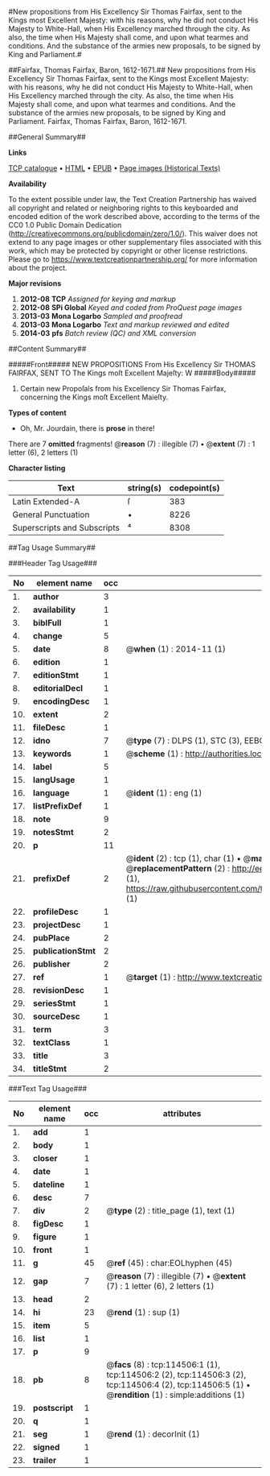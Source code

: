#New propositions from His Excellency Sir Thomas Fairfax, sent to the Kings most Excellent Majesty: with his reasons, why he did not conduct His Majesty to White-Hall, when His Excellency marched through the city. As also, the time when His Majesty shall come, and upon what tearmes and conditions. And the substance of the armies new proposals, to be signed by King and Parliament.#

##Fairfax, Thomas Fairfax, Baron, 1612-1671.##
New propositions from His Excellency Sir Thomas Fairfax, sent to the Kings most Excellent Majesty: with his reasons, why he did not conduct His Majesty to White-Hall, when His Excellency marched through the city. As also, the time when His Majesty shall come, and upon what tearmes and conditions. And the substance of the armies new proposals, to be signed by King and Parliament.
Fairfax, Thomas Fairfax, Baron, 1612-1671.

##General Summary##

**Links**

[TCP catalogue](http://www.ota.ox.ac.uk/tcp/)  • 
[HTML](http://tei.it.ox.ac.uk/tcp/Texts-HTML/free/A84/A84857.html)  • 
[EPUB](http://tei.it.ox.ac.uk/tcp/Texts-EPUB/free/A84/A84857.epub) • 
[Page images (Historical Texts)](https://historicaltexts.jisc.ac.uk/eebo-99862349e)

**Availability**

To the extent possible under law, the Text Creation Partnership has waived all copyright and related or neighboring rights to this keyboarded and encoded edition of the work described above, according to the terms of the CC0 1.0 Public Domain Dedication (http://creativecommons.org/publicdomain/zero/1.0/). This waiver does not extend to any page images or other supplementary files associated with this work, which may be protected by copyright or other license restrictions. Please go to https://www.textcreationpartnership.org/ for more information about the project.

**Major revisions**

1. __2012-08__ __TCP__ *Assigned for keying and markup*
1. __2012-08__ __SPi Global__ *Keyed and coded from ProQuest page images*
1. __2013-03__ __Mona Logarbo__ *Sampled and proofread*
1. __2013-03__ __Mona Logarbo__ *Text and markup reviewed and edited*
1. __2014-03__ __pfs__ *Batch review (QC) and XML conversion*

##Content Summary##

#####Front#####
NEW PROPOSITIONS From His Excellency Sir THOMAS FAIRFAX, SENT TO The Kings moſt Excellent Majeſty: W
#####Body#####

1. Certain new Propoſals from his Excellency Sir Thomas Fairfax, concerning the Kings moſt Excellent Maieſty.

**Types of content**

  * Oh, Mr. Jourdain, there is **prose** in there!

There are 7 **omitted** fragments! 
 @__reason__ (7) : illegible (7)  •  @__extent__ (7) : 1 letter (6), 2 letters (1)

**Character listing**


|Text|string(s)|codepoint(s)|
|---|---|---|
|Latin Extended-A|ſ|383|
|General Punctuation|•|8226|
|Superscripts             and Subscripts|⁴|8308|

##Tag Usage Summary##

###Header Tag Usage###

|No|element name|occ|attributes|
|---|---|---|---|
|1.|__author__|3||
|2.|__availability__|1||
|3.|__biblFull__|1||
|4.|__change__|5||
|5.|__date__|8| @__when__ (1) : 2014-11 (1)|
|6.|__edition__|1||
|7.|__editionStmt__|1||
|8.|__editorialDecl__|1||
|9.|__encodingDesc__|1||
|10.|__extent__|2||
|11.|__fileDesc__|1||
|12.|__idno__|7| @__type__ (7) : DLPS (1), STC (3), EEBO-CITATION (1), PROQUEST (1), VID (1)|
|13.|__keywords__|1| @__scheme__ (1) : http://authorities.loc.gov/ (1)|
|14.|__label__|5||
|15.|__langUsage__|1||
|16.|__language__|1| @__ident__ (1) : eng (1)|
|17.|__listPrefixDef__|1||
|18.|__note__|9||
|19.|__notesStmt__|2||
|20.|__p__|11||
|21.|__prefixDef__|2| @__ident__ (2) : tcp (1), char (1)  •  @__matchPattern__ (2) : ([0-9\-]+):([0-9IVX]+) (1), (.+) (1)  •  @__replacementPattern__ (2) : http://eebo.chadwyck.com/downloadtiff?vid=$1&page=$2 (1), https://raw.githubusercontent.com/textcreationpartnership/Texts/master/tcpchars.xml#$1 (1)|
|22.|__profileDesc__|1||
|23.|__projectDesc__|1||
|24.|__pubPlace__|2||
|25.|__publicationStmt__|2||
|26.|__publisher__|2||
|27.|__ref__|1| @__target__ (1) : http://www.textcreationpartnership.org/docs/. (1)|
|28.|__revisionDesc__|1||
|29.|__seriesStmt__|1||
|30.|__sourceDesc__|1||
|31.|__term__|3||
|32.|__textClass__|1||
|33.|__title__|3||
|34.|__titleStmt__|2||


###Text Tag Usage###

|No|element name|occ|attributes|
|---|---|---|---|
|1.|__add__|1||
|2.|__body__|1||
|3.|__closer__|1||
|4.|__date__|1||
|5.|__dateline__|1||
|6.|__desc__|7||
|7.|__div__|2| @__type__ (2) : title_page (1), text (1)|
|8.|__figDesc__|1||
|9.|__figure__|1||
|10.|__front__|1||
|11.|__g__|45| @__ref__ (45) : char:EOLhyphen (45)|
|12.|__gap__|7| @__reason__ (7) : illegible (7)  •  @__extent__ (7) : 1 letter (6), 2 letters (1)|
|13.|__head__|2||
|14.|__hi__|23| @__rend__ (1) : sup (1)|
|15.|__item__|5||
|16.|__list__|1||
|17.|__p__|9||
|18.|__pb__|8| @__facs__ (8) : tcp:114506:1 (1), tcp:114506:2 (2), tcp:114506:3 (2), tcp:114506:4 (2), tcp:114506:5 (1)  •  @__rendition__ (1) : simple:additions (1)|
|19.|__postscript__|1||
|20.|__q__|1||
|21.|__seg__|1| @__rend__ (1) : decorInit (1)|
|22.|__signed__|1||
|23.|__trailer__|1||

